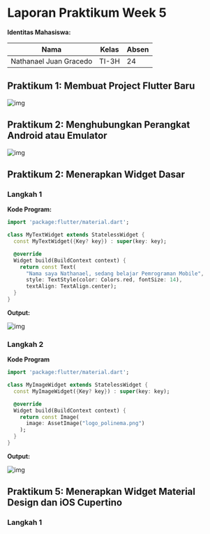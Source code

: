 # **Laporan Praktikum Week 5**

**Identitas Mahasiswa:**

| Nama | Kelas | Absen |
|------|-------|-----|
| Nathanael Juan Gracedo | TI-3H | 24 |

## **Praktikum 1: Membuat Project Flutter Baru**
![img](img/Prak1.png)

## **Praktikum 2: Menghubungkan Perangkat Android atau Emulator**
![img](img/Prak2.png)

## **Praktikum 2: Menerapkan Widget Dasar**
### **Langkah 1**
**Kode Program:**
~~~dart
import 'package:flutter/material.dart';

class MyTextWidget extends StatelessWidget {
  const MyTextWidget({Key? key}) : super(key: key);

  @override
  Widget build(BuildContext context) {
    return const Text(
      "Nama saya Nathanael, sedang belajar Pemrograman Mobile",
      style: TextStyle(color: Colors.red, fontSize: 14),
      textAlign: TextAlign.center);
  }
}
~~~

**Output:**

![img](img/Prak4Lang1.png)

### **Langkah 2**
**Kode Program**
~~~Dart
import 'package:flutter/material.dart';

class MyImageWidget extends StatelessWidget {
  const MyImageWidget({Key? key}) : super(key: key);

  @override
  Widget build(BuildContext context) {
    return const Image(
      image: AssetImage("logo_polinema.png")
    );
  }
}
~~~

**Output:**

![img](img/Prak4Lang2.png)

## **Praktikum 5: Menerapkan Widget Material Design dan iOS Cupertino**
### **Langkah 1**

